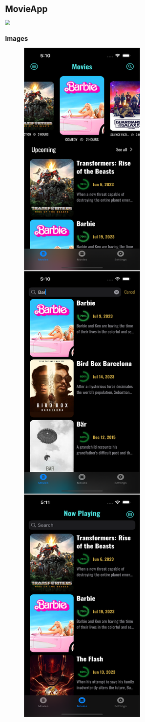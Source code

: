 # MovieApp

![](https://img.shields.io/badge/Swift-FA7343?style=for-the-badge&logo=swift&logoColor=white)

## Images

<p style="text-align: center;">
  <img src="Images/Simulator%20Screenshot%20-%20iPhone%2014%20Pro%20-%202023-07-22%20at%2017.10.46.png?raw=true" width="380" height="724">
  <img src="Images/Simulator%20Screenshot%20-%20iPhone%2014%20Pro%20-%202023-07-22%20at%2017.10.56.png?raw=true" width="380" height="724">
  <img src="Images/Simulator%20Screenshot%20-%20iPhone%2014%20Pro%20-%202023-07-22%20at%2017.11.03.png?raw=true" width="380" height="724">
</p>
